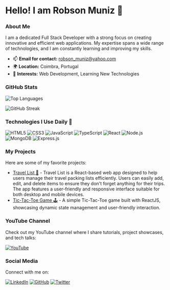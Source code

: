 # Hello! I am Robson Muniz 👋

### About Me

I am a dedicated Full Stack Developer with a strong focus on creating innovative and efficient web applications. My expertise spans a wide range of technologies, and I am constantly learning and improving my skills.

- 📫 **Email for contact:** [robson_muniz@yahoo.com](mailto:robson_muniz@yahoo.com)
- 🌍 **Location:** Coimbra, Portugal
- 🌟 **Interests:** Web Development, Learning New Technologies

### GitHub Stats

![Top Languages](https://github-readme-stats.vercel.app/api/top-langs/?username=robson-muniz&layout=compact&theme=radical)

![GitHub Streak](https://github-readme-streak-stats.herokuapp.com/?user=robson-muniz&theme=radical)

### Technologies I Use Daily 🚀

![HTML5](https://img.shields.io/badge/HTML5-E34F26?style=flat-square&logo=html5&logoColor=white)
![CSS3](https://img.shields.io/badge/CSS3-1572B6?style=flat-square&logo=css3&logoColor=white)
![JavaScript](https://img.shields.io/badge/JavaScript-F7DF1E?style=flat-square&logo=javascript&logoColor=black)
![TypeScript](https://img.shields.io/badge/TypeScript-007ACC?style=flat-square&logo=typescript&logoColor=white)
![React](https://img.shields.io/badge/React-61DAFB?style=flat-square&logo=react&logoColor=black)
![Node.js](https://img.shields.io/badge/Node.js-339933?style=flat-square&logo=node.js&logoColor=white)
![MongoDB](https://img.shields.io/badge/MongoDB-47A248?style=flat-square&logo=mongodb&logoColor=white)
![Express.js](https://img.shields.io/badge/Express.js-000000?style=flat-square&logo=express&logoColor=white)

### My Projects

Here are some of my favorite projects:

- [Travel List 🧳](https://github.com/robson-muniz/travel-list) - Travel List is a React-based web app designed to help users manage their travel packing lists efficiently. Users can easily add, edit, and delete items to ensure they don't forget anything for their trips. The app features a user-friendly and responsive interface suitable for both desktop and mobile devices.
- [Tic-Tac-Toe Game 🕹️](https://github.com/robson-muniz/tic-tac-toe-reactJS) - A simple Tic-Tac-Toe game built with ReactJS, showcasing dynamic state management and user-friendly interaction.

### YouTube Channel

Check out my YouTube channel where I share tutorials, project showcases, and tech talks:

[![YouTube](https://img.shields.io/badge/YouTube-FF0000?style=flat-square&logo=youtube&logoColor=white)](https://www.youtube.com/@DevMadeEasy)

### Social Media

Connect with me on:

[![LinkedIn](https://img.shields.io/badge/LinkedIn-0077B5?style=flat-square&logo=linkedin&logoColor=white)](https://linkedin.com/in/robsonmuniz)
[![GitHub](https://img.shields.io/badge/GitHub-181717?style=flat-square&logo=github&logoColor=white)](https://github.com/robson-muniz)
[![Twitter](https://img.shields.io/badge/Twitter-1DA1F2?style=flat-square&logo=twitter&logoColor=white)](https://twitter.com/your-twitter-handle)
